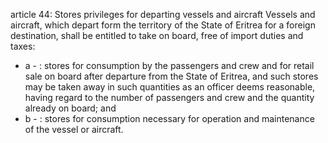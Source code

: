 article 44: Stores privileges for departing vessels and aircraft
Vessels and aircraft, which depart form the territory of the State of Eritrea for a foreign destination, shall be entitled to take on board, free of import duties and taxes:
<ul>
			<li>a - : stores for consumption by the passengers and crew and for retail sale on board after departure from the State of Eritrea, and such stores may be taken away in such quantities as an officer deems reasonable, having regard to the number of passengers and crew and the quantity already on board; and <ul>
			</ul></li>			<li>b - : stores for consumption necessary for operation and maintenance of the vessel or aircraft.<ul>
			</ul></li></ul>